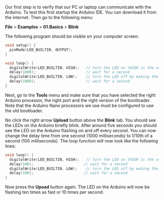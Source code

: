 Our first step is to verify that our PC or laptop can communicate with the Arduino.  To test this first startup the Arduino IDE.  You can download it from the internet.  Then go to the following menu:

**File** > **Examples** > **01.Basics** > **Blink**

The following program should be visible on your computer screen:


```C
void setup() {
  pinMode(LED_BUILTIN, OUTPUT);
}

void loop() {
  digitalWrite(LED_BUILTIN, HIGH);   // turn the LED on (HIGH is the voltage level)
  delay(1000);                       // wait for a second
  digitalWrite(LED_BUILTIN, LOW);    // turn the LED off by making the voltage LOW
  delay(1000);                       // wait for a second
}
```

Next, go to the **Tools** menu and make sure that you have selected the right Arduino processor, the right port and the right version of the bootloader.  Note that the Arduino Nano processors we use must be configured to use the old bootloader.

No click the right arrow **Upload** button above the **Blink** tab.  You should see the LEDs on the Arduino briefly blink.  After around five seconds you should see the LED on the Arduino flashing on and off every second.  You can now change the delay time from one second (1000 milliseconds) to 1/10th of a second (100 milliseconds). The loop function will now look like the following lines:


```C
void loop() {
  digitalWrite(LED_BUILTIN, HIGH);   // turn the LED on (HIGH is the voltage level)
  delay(100);                       // wait for a second
  digitalWrite(LED_BUILTIN, LOW);    // turn the LED off by making the voltage LOW
  delay(100);                       // wait for a second
}
```

Now press the **Upoad** button again.  The LED on the Arduino will now be flashing ten times as fast or 10 times per second.